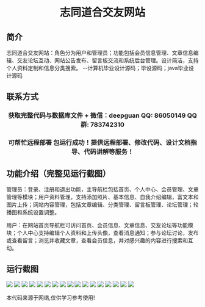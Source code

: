 <p><h1 align="center">志同道合交友网站</h1></p>

## 简介
志同道合交友网站：角色分为用户和管理员；功能包括会员信息管理、文章信息编辑、交友论坛互动、网站公告发布、留言板交流和系统后台管理。设计简洁，支持个人资料定制和信息分类搜索。    --计算机毕业设计源码；毕设源码；java毕业设计源码


## 联系方式
<p><h3 align="center">获取完整代码与数据库文件 + 微信：deepguan QQ: 86050149 QQ群: 783742310</h3></p>
<p><h3 align="center">可帮忙远程部署 包运行成功！提供远程部署、修改代码、设计文档指导、代码讲解等服务！</h3></p>

## 功能介绍（完整见运行截图）
管理员：登录、注册和退出功能，主导航栏包括首页、个人中心、会员管理、文章管理等模块；用户资料管理，支持添加照片、基本信息、自我介绍编辑，富文本和图片上传；网站内容管理，包括文章编辑、分类管理、留言板管理、论坛管理；轮播图和系统设置调整。

用户：在网站首页导航栏可访问首页、会员信息、文章信息、交友论坛等功能模块；个人中心支持编辑个人资料和上传头像，查看消息通知；参与论坛讨论，发布或查看留言；浏览并收藏文章，查看会员信息，并对感兴趣的内容进行搜索和互动。


## 运行截图
![](img/001.jpg)
![](img/002.jpg)
![](img/003.jpg)
![](img/004.jpg)
![](img/005.jpg)
![](img/006.jpg)
![](img/007.jpg)
![](img/008.jpg)
![](img/009.jpg)
![](img/010.jpg)
![](img/011.jpg)
![](img/012.jpg)
![](img/013.jpg)
![](img/014.jpg)
![](img/015.jpg)
![](img/016.jpg)
![](img/017.jpg)

<p>本代码来源于网络,仅供学习参考使用!</p>
